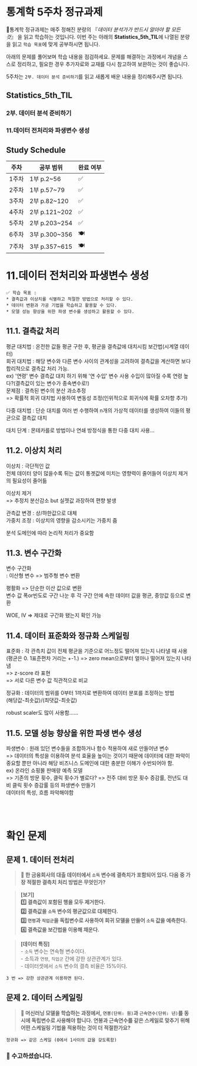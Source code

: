# 통계학 5주차 정규과제

📌통계학 정규과제는 매주 정해진 분량의 『*데이터 분석가가 반드시 알아야 할 모든 것*』 을 읽고 학습하는 것입니다. 이번 주는 아래의 **Statistics_5th_TIL**에 나열된 분량을 읽고 `학습 목표`에 맞게 공부하시면 됩니다.

아래의 문제를 풀어보며 학습 내용을 점검하세요. 문제를 해결하는 과정에서 개념을 스스로 정리하고, 필요한 경우 추가자료와 교재를 다시 참고하여 보완하는 것이 좋습니다.

5주차는 `2부. 데이터 분석 준비하기`를 읽고 새롭게 배운 내용을 정리해주시면 됩니다.


## Statistics_5th_TIL

### 2부. 데이터 분석 준비하기
### 11.데이터 전처리와 파생변수 생성



## Study Schedule

|주차 | 공부 범위     | 완료 여부 |
|----|----------------|----------|
|1주차| 1부 p.2~56     | ✅      |
|2주차| 1부 p.57~79    | ✅      | 
|3주차| 2부 p.82~120   | ✅      | 
|4주차| 2부 p.121~202  | ✅      | 
|5주차| 2부 p.203~254  | ✅      | 
|6주차| 3부 p.300~356  | 🍽️      | 
|7주차| 3부 p.357~615  | 🍽️      | 

<!-- 여기까진 그대로 둬 주세요-->

# 11.데이터 전처리와 파생변수 생성

```
✅ 학습 목표 :
* 결측값과 이상치를 식별하고 적절한 방법으로 처리할 수 있다.
* 데이터 변환과 가공 기법을 학습하고 활용할 수 있다.
* 모델 성능 향상을 위한 파생 변수를 생성하고 활용할 수 있다.
```


## 11.1. 결측값 처리
평균 대치법 : 온전한 값들 평균 구한 후, 평균을 결측값에 대치시킴
보간법(시계열 데이터)      
회귀 대치법 : 해당 변수와 다른 변수 사이의 관계성을 고려하여 결측값을 계산하면 보다 합리적으로 결측값 처리 가능.           
ex) '연령' 변수 결측값 대치 하기 위해 '연 수입' 변수 사용  수입이 많아질 수록 연령 높다?(결측값이 있는 변수가 종속변수로!)         
문제점 : 결측된 변수의 분산 과소추정       
=> 확률적 회귀 대치법 사용하여 변동성 조정(인위적으로 회귀식에 확률 오차항 추가)       

다중 대치법 : 단순 대치를 여러 번 수행하여 n개의 가상적 데이터를 생성하여 이들의 평균으로 결측값 대치       

대치 단계 : 몬테카를로 방법이나 연쇄 방정식을 통한 다중 대치 사용...   




## 11.2. 이상치 처리
이상치 : 극단적인 값         
전체 데이터 양이 많을수록 튀는 값이 통곗값에 미치는 영향력이 줄어들어 이상치 제거의 필요성이 줄어듦      

이상치 제거      
=> 추정치 분산감소 but 실젯값 과장하여 편향 발생       

관측값 변경 : 상/하한값으로 대체        
가중치 조정 : 이상치의 영향을 감소시키는 가중치 줌        

분석 도메인에 따라 논리적 처리가 중요함      


## 11.3. 변수 구간화
변수 구간화       
: 이산형 변수 => 범주형 변수 변환         

평활화 => 단순한 이산 값으로 변환       
변수 값 폭or빈도로 구간 나눈 후 각 구간 안에 속한 데이터 값을 평균, 중앙값 등으로 변환      

WOE, IV => 제대로 구간화 됐는지 확인 가능 

## 11.4. 데이터 표준화와 정규화 스케일링
표준화 : 각 관측치 값이 전체 평균을 기준으로 어느정도 떨어져 있는지 나타낼 때 사용 (평균은 0. 1표준편차 거리는 +-1.)
=> zero mean으로부터 얼마나 떨어져 있는지 나타냄     
=> z-score 라 표현      
=> 서로 다른 변수 값 직관적으로 비교      

정규화 : 데이터의 범위를 0부터 1까지로 변환하여 데이터 분포를 조정하는 방법       
(해당값-최솟값)/(최댓값-최솟값)

robust scaler도 많이 사용함......


## 11.5. 모델 성능 향상을 위한 파생 변수 생성
파생변수 : 원래 있던 변수들을 조합하거나 함수 적용하여 새로 만들어낸 변수           
=> 데이터의 특성을 이용하여 분석 효율을 높이는 것이기 때문에 데이터에 대한 파악이 중요할 뿐만 아니라 해당 비즈니스 도메인에 대한 충분한 이해가 수반되어야 함.      
ex) 온라인 쇼핑몰 판매량 예측 모델        
=> 기존의 방문 횟수, 클릭 횟수가 별로다?
=> 전주 대비 방문 횟수 증감률, 전년도 대비 클릭 횟수 증감률 등의 파생변수 만들기      
데이터의 특성, 흐름 파악해야함       



<br>
<br>

# 확인 문제

## 문제 1. 데이터 전처리

> **🧚 한 금융회사의 대출 데이터에서 `소득` 변수에 결측치가 포함되어 있다. 다음 중 가장 적절한 결측치 처리 방법은 무엇인가?**

> **[보기]   
1️⃣ 결측값이 포함된 행을 모두 제거한다.  
2️⃣ 결측값을 `소득` 변수의 평균값으로 대체한다.  
3️⃣ `연령`과 `직업군`을 독립변수로 사용하여 회귀 모델을 만들어 `소득` 값을 예측한다.  
4️⃣ 결측값을 보간법을 이용해 채운다.**

> **[데이터 특징]**     
    - `소득` 변수는 연속형 변수이다.  
    - 소득과 `연령`, `직업군` 간에 강한 상관관계가 있다.  
    - 데이터셋에서 `소득` 변수의 결측 비율은 15%이다.

```
3 번 => 강한 상관관계 이용하면 된다. 
```

## 문제 2. 데이터 스케일링

> **🧚 머신러닝 모델을 학습하는 과정에서, `연봉(단위: 원)`과 `근속연수(단위: 년)`를 동시에 독립변수로 사용해야 합니다. 연봉과 근속연수를 같은 스케일로 맞추기 위해 어떤 스케일링 기법을 적용하는 것이 더 적절한가요?**

<!--표준화와 정규화의 차이점에 대해 고민해보세요.-->

```
정규화 => 같은 스케일 (0에서 1사이의 값을 갖도록함)
```

### 🎉 수고하셨습니다.
